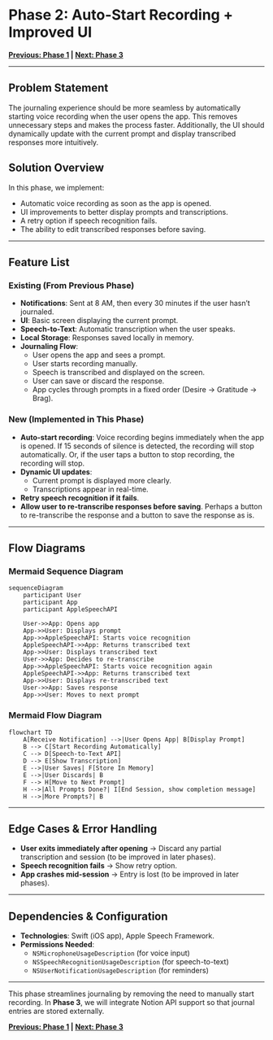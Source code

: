 # Phase 2: Auto-Start Recording + Improved UI

**[Previous: Phase 1](./phase_1.md) | [Next: Phase 3](./phase_3.md)**

---

## Problem Statement
The journaling experience should be more seamless by automatically starting voice recording when the user opens the app. This removes unnecessary steps and makes the process faster. Additionally, the UI should dynamically update with the current prompt and display transcribed responses more intuitively.

## Solution Overview
In this phase, we implement:
- Automatic voice recording as soon as the app is opened.
- UI improvements to better display prompts and transcriptions.
- A retry option if speech recognition fails.
- The ability to edit transcribed responses before saving.

---

## Feature List
### **Existing (From Previous Phase)**
- **Notifications**: Sent at 8 AM, then every 30 minutes if the user hasn’t journaled.
- **UI**: Basic screen displaying the current prompt.
- **Speech-to-Text**: Automatic transcription when the user speaks.
- **Local Storage**: Responses saved locally in memory.
- **Journaling Flow**:
  - User opens the app and sees a prompt.
  - User starts recording manually.
  - Speech is transcribed and displayed on the screen.
  - User can save or discard the response.
  - App cycles through prompts in a fixed order (Desire → Gratitude → Brag).

### **New (Implemented in This Phase)**
- **Auto-start recording**: Voice recording begins immediately when the app is opened. If 15 seconds of silence is detected, the recording will stop automatically. Or, if the user taps a button to stop recording, the recording will stop.
- **Dynamic UI updates**:
  - Current prompt is displayed more clearly.
  - Transcriptions appear in real-time.
- **Retry speech recognition if it fails**.
- **Allow user to re-transcribe responses before saving**. Perhaps a button to re-transcribe the response and a button to save the response as is.

---

## Flow Diagrams

### **Mermaid Sequence Diagram**
```mermaid
sequenceDiagram
    participant User
    participant App
    participant AppleSpeechAPI
    
    User->>App: Opens app
    App->>User: Displays prompt
    App->>AppleSpeechAPI: Starts voice recognition
    AppleSpeechAPI->>App: Returns transcribed text
    App->>User: Displays transcribed text
    User->>App: Decides to re-transcribe
    App->>AppleSpeechAPI: Starts voice recognition again
    AppleSpeechAPI->>App: Returns transcribed text
    App->>User: Displays re-transcribed text
    User->>App: Saves response
    App->>User: Moves to next prompt
```

### **Mermaid Flow Diagram**
```mermaid
flowchart TD
    A[Receive Notification] -->|User Opens App| B[Display Prompt]
    B --> C[Start Recording Automatically]
    C --> D[Speech-to-Text API]
    D --> E[Show Transcription]
    E -->|User Saves| F[Store In Memory]
    E -->|User Discards| B
    F --> H[Move to Next Prompt]
    H -->|All Prompts Done?| I[End Session, show completion message]
    H -->|More Prompts?| B
```

---

## Edge Cases & Error Handling
- **User exits immediately after opening** → Discard any partial transcription and session (to be improved in later phases).
- **Speech recognition fails** → Show retry option.
- **App crashes mid-session** → Entry is lost (to be improved in later phases).

---

## Dependencies & Configuration
- **Technologies**: Swift (iOS app), Apple Speech Framework.
- **Permissions Needed**:
  - `NSMicrophoneUsageDescription` (for voice input)
  - `NSSpeechRecognitionUsageDescription` (for speech-to-text)
  - `NSUserNotificationUsageDescription` (for reminders)

---

This phase streamlines journaling by removing the need to manually start recording. In **Phase 3**, we will integrate Notion API support so that journal entries are stored externally.

**[Previous: Phase 1](./phase_1.md) | [Next: Phase 3](./phase_3.md)**

